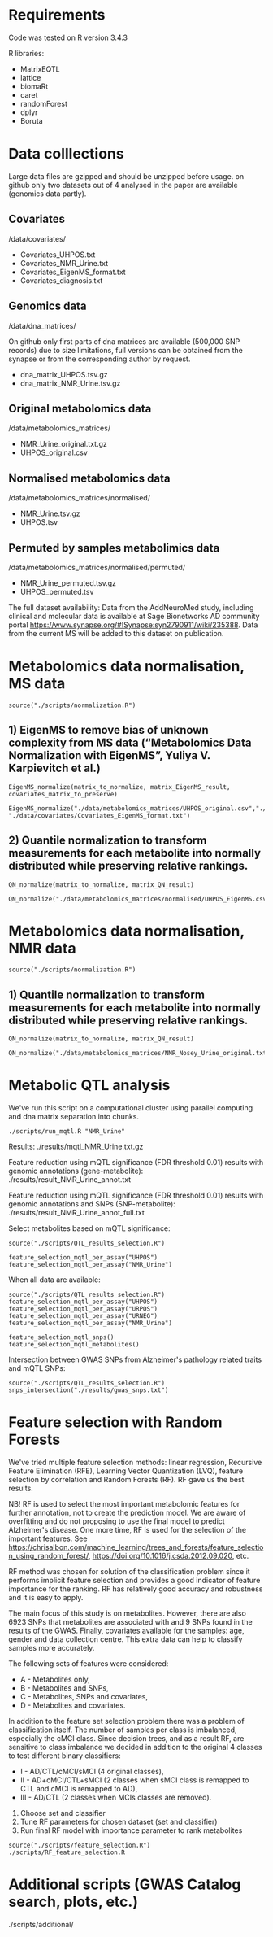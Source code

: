 # Requirements 
Code was tested on R version 3.4.3

R libraries:
* MatrixEQTL
* lattice
* biomaRt
* caret
* randomForest
* dplyr
* Boruta

# Data colllections
Large data files are gzipped and should be unzipped before usage. on github only two datasets out of 4 analysed in the paper are available (genomics data partly).
## Covariates
/data/covariates/
* Covariates_UHPOS.txt
* Covariates_NMR_Urine.txt
* Covariates_EigenMS_format.txt
* Covariates_diagnosis.txt

## Genomics data
/data/dna_matrices/

On github only first parts of dna matrices are available (500,000 SNP records) due to size limitations, full versions can be obtained from the synapse or from the corresponding author by request.

* dna_matrix_UHPOS.tsv.gz
* dna_matrix_NMR_Urine.tsv.gz

## Original metabolomics data
/data/metabolomics_matrices/
* NMR_Urine_original.txt.gz
* UHPOS_original.csv

## Normalised metabolomics data
/data/metabolomics_matrices/normalised/
* NMR_Urine.tsv.gz
* UHPOS.tsv

## Permuted by samples metabolimics data
/data/metabolomics_matrices/normalised/permuted/
* NMR_Urine_permuted.tsv.gz
* UHPOS_permuted.tsv

The full dataset availability:
Data from the AddNeuroMed study, including clinical and molecular data is available at Sage Bionetworks AD community portal https://www.synapse.org/#!Synapse:syn2790911/wiki/235388. Data from the current MS will be added to this dataset on publication.

# Metabolomics data normalisation, MS data
```
source("./scripts/normalization.R")
```
## 1) EigenMS to remove bias of unknown complexity from MS data (“Metabolomics Data Normalization with EigenMS”, Yuliya V. Karpievitch et al.) 
```
EigenMS_normalize(matrix_to_normalize, matrix_EigenMS_result, covariates_matrix_to_preserve)

EigenMS_normalize("./data/metabolomics_matrices/UHPOS_original.csv","./data/metabolomics_matrices/normalised/UHPOS_EigenMS.csv", "./data/covariates/Covariates_EigenMS_format.txt")
```
## 2) Quantile normalization to transform measurements for each metabolite into normally distributed while preserving relative rankings.
```
QN_normalize(matrix_to_normalize, matrix_QN_result)

QN_normalize("./data/metabolomics_matrices/normalised/UHPOS_EigenMS.csv","./data/metabolomics_matrices/normalised/UHPOS.tsv")
```
# Metabolomics data normalisation, NMR data
```
source("./scripts/normalization.R")
```
## 1) Quantile normalization to transform measurements for each metabolite into normally distributed while preserving relative rankings.
```
QN_normalize(matrix_to_normalize, matrix_QN_result)

QN_normalize("./data/metabolomics_matrices/NMR_Nosey_Urine_original.txt","./data/metabolomics_matrices/normalised/NMR_Nosey_Urine.tsv")
```

# Metabolic QTL analysis

We've run this script on a computational cluster using parallel computing and dna matrix separation into chunks. 

```
./scripts/run_mqtl.R "NMR_Urine"
```

Results: ./results/mqtl_NMR_Urine.txt.gz

Feature reduction using mQTL significance (FDR threshold 0.01) results with genomic annotations (gene-metabolite): ./results/result_NMR_Urine_annot.txt

Feature reduction using mQTL significance (FDR threshold 0.01) results with genomic annotations and SNPs (SNP-metabolite): ./results/result_NMR_Urine_annot_full.txt


Select metabolites based on mQTL significance:

```
source("./scripts/QTL_results_selection.R")

feature_selection_mqtl_per_assay("UHPOS")
feature_selection_mqtl_per_assay("NMR_Urine")

```

When all data are available:
```
source("./scripts/QTL_results_selection.R")
feature_selection_mqtl_per_assay("UHPOS")
feature_selection_mqtl_per_assay("URPOS")
feature_selection_mqtl_per_assay("URNEG")
feature_selection_mqtl_per_assay("NMR_Urine")

feature_selection_mqtl_snps()
feature_selection_mqtl_metabolites()
```
Intersection between GWAS SNPs from Alzheimer's pathology related traits and mQTL SNPs:

```
source("./scripts/QTL_results_selection.R")
snps_intersection("./results/gwas_snps.txt")
```
# Feature selection with Random Forests

We've tried multiple feature selection methods: linear regression, Recursive Feature Elimination (RFE), Learning Vector Quantization (LVQ), feature selection by correlation and Random Forests (RF). RF gave us the best results.

NB! RF is used to select the most important metabolomic features for further annotation, not to create the prediction model. We are aware of overfitting and do not proposing to use the final model to predict Alzheimer's disease. One more time, RF is used for the selection of the important features. See https://chrisalbon.com/machine_learning/trees_and_forests/feature_selection_using_random_forest/, https://doi.org/10.1016/j.csda.2012.09.020, etc.

RF method was chosen for solution of the classification problem since it performs implicit feature selection and provides a good indicator of feature importance for the ranking. RF has relatively good accuracy and robustness and it is easy to apply.

The main focus of this study is on metabolites. However, there are also 6923 SNPs that metabolites are associated with and 9 SNPs found in the results of the GWAS. Finally, covariates available for the samples: age, gender and data collection centre. This extra data can help to classify samples more accurately. 

The following sets of features were considered: 
 * A - Metabolites only, 
 * B - Metabolites and SNPs,
 * C - Metabolites, SNPs and covariates,
 * D - Metabolites and covariates.

[sets]: https://github.com/natacourby/Urinary-metabolomic-phenotyping-for-Alzheimer-pathology/blob/master/images/sets.png "Sets of features"

In addition to the feature set selection problem there was a problem of classification itself. The number of samples per class is imbalanced, especially the cMCI class. Since decision trees, and as a result RF, are sensitive to class imbalance we decided in addition to the original 4 classes to test different binary classifiers:
 * I - AD/CTL/cMCI/sMCI (4 original classes), 
 * II - AD+cMCI/CTL+sMCI (2 classes when sMCI class is remapped to CTL and cMCI is remapped to AD), 
 * III - AD/CTL (2 classes when MCIs classes are removed).

1. Choose set and classifier
2. Tune RF parameters for chosen dataset (set and classifier)
3. Run final RF model with importance parameter to rank metabolites

```
source("./scripts/feature_selection.R")
./scripts/RF_feature_selection.R
```

# Additional scripts (GWAS Catalog search, plots, etc.)

./scripts/additional/

